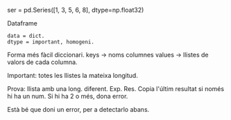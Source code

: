 ser = pd.Series([1, 3, 5, 6, 8], dtype=np.float32)



Dataframe

    data = dict.
    dtype = important, homogeni.

Forma més fàcil diccionari.
    keys -> noms columnes
    values -> llistes de valors de cada columna.

Important: totes les llistes la mateixa longitud.


Prova: llista amb una long. diferent.
Exp. Res. Copia l'últim resultat si només hi ha un num.
Si hi ha 2 o més, dona error. 

Està bé que doni un error, per a detectarlo abans.